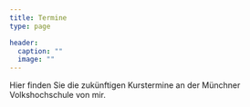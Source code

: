 ```yaml
---
title: Termine
type: page

header:
  caption: ""
  image: ""
---
```


Hier finden Sie die zukünftigen Kurstermine an der Münchner Volkshochschule von mir.